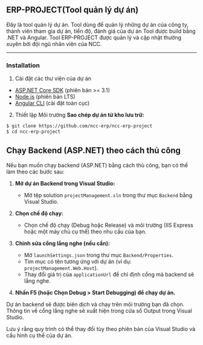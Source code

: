 ## ERP-PROJECT(Tool quản lý dự án)
Đây là tool quản lý dự án. Tool dùng để quản lý những dự án của công ty, thành viên tham gia dự án, tiến độ, đánh giá của dự án 
Tool được build bằng .NET và Angular. 
Tool ERP-PROJECT được quản lý và cập nhật thường xuyên bởi đội ngũ nhân viên của NCC. 

-----

### Installation
1. Cài đặt các thư viện của dự án
- [ASP.NET Core SDK](https://dotnet.microsoft.com/download) (phiên bản >= 3.1)
- [Node.js](https://nodejs.org/) (phiên bản LTS)
- [Angular CLI](https://cli.angular.io/) (cài đặt toàn cục)

2. Thiết lập Môi trường
**Sao chép dự án từ kho lưu trữ:**
```bash
$ git clone https://github.com/ncc-erp/ncc-erp-project
$ cd ncc-erp-project
```

## Chạy Backend (ASP.NET) theo cách thủ công

Nếu bạn muốn chạy backend (ASP.NET) bằng cách thủ công, bạn có thể làm theo các bước sau:

1. **Mở dự án Backend trong Visual Studio:**
   - Mở tệp solution `projectManagement.sln` trong thư mục `Backend` bằng Visual Studio.

2. **Chọn chế độ chạy:**
   - Chọn chế độ chạy (Debug hoặc Release) và môi trường (IIS Express hoặc một máy chủ cụ thể) theo nhu cầu của bạn.

3. **Chỉnh sửa cổng lắng nghe (nếu cần):**
   - Mở `launchSettings.json` trong thư mục `Backend/Properties`.
   - Tìm mục có tên tương ứng với dự án (ví dụ: `projectManagement.Web.Host`).
   - Thay đổi giá trị của `applicationUrl` để chỉ định cổng mà backend sẽ lắng nghe.

4. **Nhấn F5 (hoặc Chọn Debug > Start Debugging) để chạy dự án.**

Dự án backend sẽ được biên dịch và chạy trên môi trường bạn đã chọn. Thông tin về cổng lắng nghe sẽ xuất hiện trong cửa sổ Output trong Visual Studio.

Lưu ý rằng quy trình có thể thay đổi tùy theo phiên bản của Visual Studio và cấu hình cụ thể của dự án.
